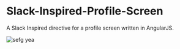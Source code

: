 # Slack-Inspired-Profile-Screen
A Slack Inspired directive for a profile screen written in AngularJS.

![sefg](https://cloud.githubusercontent.com/assets/6892666/15408739/b5659bc8-1ddf-11e6-81e3-73b1e3fef62f.PNG)
yea
